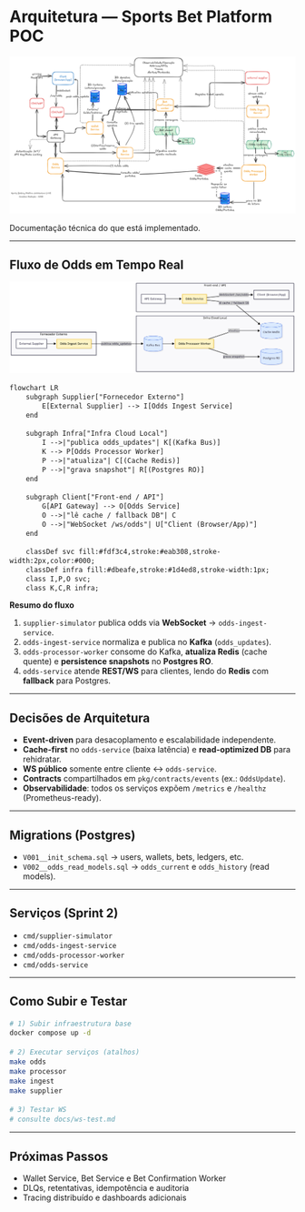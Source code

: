 # Arquitetura — Sports Bet Platform POC

![Arquitetura Principal](https://raw.githubusercontent.com/radieske/sports-bet-platform-poc/main/docs/img/architecture-diagram.png)

Documentação técnica do que está implementado.

---

## Fluxo de Odds em Tempo Real

![Pipeline de Odds](https://raw.githubusercontent.com/radieske/sports-bet-platform-poc/main/docs/img/real-time-odds-pipeline.png)

```mermaid
flowchart LR
    subgraph Supplier["Fornecedor Externo"]
        E[External Supplier] --> I[Odds Ingest Service]
    end

    subgraph Infra["Infra Cloud Local"]
        I -->|"publica odds_updates"| K[(Kafka Bus)]
        K --> P[Odds Processor Worker]
        P -->|"atualiza"| C[(Cache Redis)]
        P -->|"grava snapshot"| R[(Postgres RO)]
    end

    subgraph Client["Front-end / API"]
        G[API Gateway] --> O[Odds Service]
        O -->|"lê cache / fallback DB"| C
        O -->|"WebSocket /ws/odds"| U["Client (Browser/App)"]
    end

    classDef svc fill:#fdf3c4,stroke:#eab308,stroke-width:2px,color:#000;
    classDef infra fill:#dbeafe,stroke:#1d4ed8,stroke-width:1px;
    class I,P,O svc;
    class K,C,R infra;
```

**Resumo do fluxo**  
1. `supplier-simulator` publica odds via **WebSocket** → `odds-ingest-service`.  
2. `odds-ingest-service` normaliza e publica no **Kafka** (`odds_updates`).  
3. `odds-processor-worker` consome do Kafka, **atualiza Redis** (cache quente) e **persistence snapshots** no **Postgres RO**.  
4. `odds-service` atende **REST/WS** para clientes, lendo do **Redis** com **fallback** para Postgres.

---

## Decisões de Arquitetura

- **Event-driven** para desacoplamento e escalabilidade independente.  
- **Cache-first** no `odds-service` (baixa latência) e **read-optimized DB** para rehidratar.  
- **WS público** somente entre cliente ↔ `odds-service`.  
- **Contracts** compartilhados em `pkg/contracts/events` (ex.: `OddsUpdate`).  
- **Observabilidade**: todos os serviços expõem `/metrics` e `/healthz` (Prometheus-ready).

---

## Migrations (Postgres)

- `V001__init_schema.sql` → users, wallets, bets, ledgers, etc.  
- `V002__odds_read_models.sql` → `odds_current` e `odds_history` (read models).

---

## Serviços (Sprint 2)

- `cmd/supplier-simulator`  
- `cmd/odds-ingest-service`  
- `cmd/odds-processor-worker`  
- `cmd/odds-service`  

---

## Como Subir e Testar

```bash
# 1) Subir infraestrutura base
docker compose up -d

# 2) Executar serviços (atalhos)
make odds
make processor
make ingest
make supplier

# 3) Testar WS
# consulte docs/ws-test.md
```

---

## Próximas Passos

- Wallet Service, Bet Service e Bet Confirmation Worker
- DLQs, retentativas, idempotência e auditoria
- Tracing distribuído e dashboards adicionais